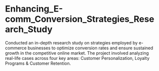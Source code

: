 # Enhancing_E-comm_Conversion_Strategies_Research_Study
Conducted an in-depth research study on strategies employed by e-commerce businesses to optimize conversion rates and ensure sustained growth in the competitive online market. The project involved analyzing real-life cases across four key areas: Customer Personalization, Loyalty Programs &amp; Customer Retention.
